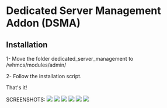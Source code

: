 Dedicated Server Management Addon (DSMA)
====

Installation
-------------
1- Move the folder dedicated_server_management to /whmcs/modules/admin/

2- Follow the installation script.

That's it!

SCREENSHOTS:
![](http://i.imgur.com/dyJVKxC.png)
![](http://i.imgur.com/hPDJa9e.png)
![](http://i.imgur.com/KW3JWBm.png)
![](http://i.imgur.com/BTSah9Z.png)
![](http://i.imgur.com/4T7T1jg.png)
![](http://i.imgur.com/pHJ8Inj.png)

